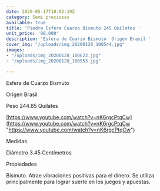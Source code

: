 ```yaml
---
date: 2020-05-17T18:02:19Z
category: Semi preciosas
available: true
title: 'Piedra Esfera Cuarzo Bismuto 245 Quilates '
unit_price: '90.000'
description: 'Esfera de Cuarzo Bismuto  Origen Brasil '
cover_img: "/uploads/img_20200128_100544.jpg"
images:
- "/uploads/img_20200128_100623.jpg"
- "/uploads/img_20200128_100553.jpg"

---
```

Esfera de Cuarzo Bismuto 

Origen Brasil 

Peso 244.85 Quilates 

[https://www.youtube.com/watch?v=nK6rgcPtqCw](https://www.youtube.com/watch?v=nK6rgcPtqCw "https://www.youtube.com/watch?v=nK6rgcPtqCw")

Medidas 

Diámetro 3.45 Centímetros 

Propiedades 

Bismuto. Atrae vibraciones positivas para el dinero. Se utiliza principalmente para lograr suerte en los juegos y apuestas.